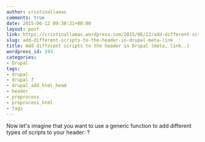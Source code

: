 ```yaml
---
author: cristinallamas
comments: true
date: 2015-06-12 09:30:21+00:00
layout: post
link: https://cristinallamas.wordpress.com/2015/06/12/add-different-scripts-to-the-header-in-drupal-meta-link/
slug: add-different-scripts-to-the-header-in-drupal-meta-link
title: Add different scripts to the header in Drupal (meta, link..)
wordpress_id: 243
categories:
- Drupal
tags:
- drupal
- drupal 7
- drupal_add_html_head
- header
- preprocess
- preprocess_html
- tags
---
```


Now let's imagine that you want to use a generic function to add different types of scripts to your header: <meta> <link>? <script>. This is the solution I've found.

**Important**: it took me few hours until I realized.

second parameter of drupal_add_html_head **must** be a **unique string**, so I've used the path to the script because they are in different files inside a folder structure. but you can use a random generator, or maybe a better solution, but keep in mind that must be **unique**.

 ```php   
    $script = "<meta name="google-site-verification" content="xxxxx" />";
    drupal_add_html_head(array('#type' => 'markup', '#markup' => $script), "$script");



    
    $script = "<link <span class="html-attribute-name">rel</span>="<span class="html-attribute-value">apple-touch-icon-precomposed</span>" <span class="html-attribute-name">href</span>="www.example.com" />";
    drupal_add_html_head(array('#type' => 'markup', '#markup' => $script), "$script");
```